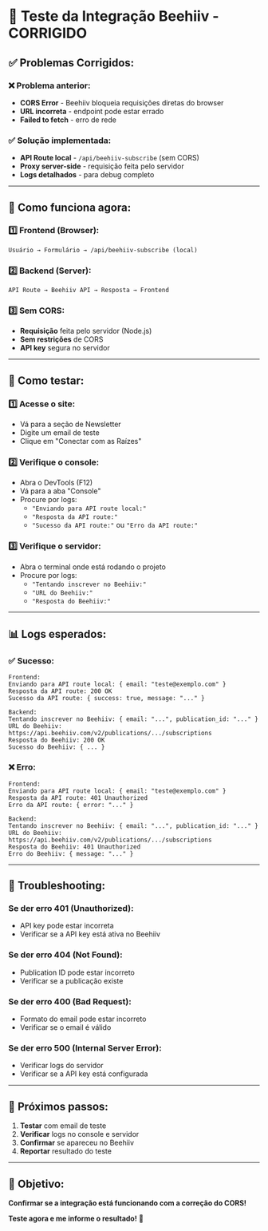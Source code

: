 # 🧪 Teste da Integração Beehiiv - CORRIGIDO

## ✅ Problemas Corrigidos:

### **❌ Problema anterior:**
- **CORS Error** - Beehiiv bloqueia requisições diretas do browser
- **URL incorreta** - endpoint pode estar errado
- **Failed to fetch** - erro de rede

### **✅ Solução implementada:**
- **API Route local** - `/api/beehiiv-subscribe` (sem CORS)
- **Proxy server-side** - requisição feita pelo servidor
- **Logs detalhados** - para debug completo

---

## 🔧 Como funciona agora:

### **1️⃣ Frontend (Browser):**
```
Usuário → Formulário → /api/beehiiv-subscribe (local)
```

### **2️⃣ Backend (Server):**
```
API Route → Beehiiv API → Resposta → Frontend
```

### **3️⃣ Sem CORS:**
- **Requisição** feita pelo servidor (Node.js)
- **Sem restrições** de CORS
- **API key** segura no servidor

---

## 🧪 Como testar:

### **1️⃣ Acesse o site:**
- Vá para a seção de Newsletter
- Digite um email de teste
- Clique em "Conectar com as Raízes"

### **2️⃣ Verifique o console:**
- Abra o DevTools (F12)
- Vá para a aba "Console"
- Procure por logs:
  - `"Enviando para API route local:"`
  - `"Resposta da API route:"`
  - `"Sucesso da API route:"` ou `"Erro da API route:"`

### **3️⃣ Verifique o servidor:**
- Abra o terminal onde está rodando o projeto
- Procure por logs:
  - `"Tentando inscrever no Beehiiv:"`
  - `"URL do Beehiiv:"`
  - `"Resposta do Beehiiv:"`

---

## 📊 Logs esperados:

### **✅ Sucesso:**
```
Frontend:
Enviando para API route local: { email: "teste@exemplo.com" }
Resposta da API route: 200 OK
Sucesso da API route: { success: true, message: "..." }

Backend:
Tentando inscrever no Beehiiv: { email: "...", publication_id: "..." }
URL do Beehiiv: https://api.beehiiv.com/v2/publications/.../subscriptions
Resposta do Beehiiv: 200 OK
Sucesso do Beehiiv: { ... }
```

### **❌ Erro:**
```
Frontend:
Enviando para API route local: { email: "teste@exemplo.com" }
Resposta da API route: 401 Unauthorized
Erro da API route: { error: "..." }

Backend:
Tentando inscrever no Beehiiv: { email: "...", publication_id: "..." }
URL do Beehiiv: https://api.beehiiv.com/v2/publications/.../subscriptions
Resposta do Beehiiv: 401 Unauthorized
Erro do Beehiiv: { message: "..." }
```

---

## 🔧 Troubleshooting:

### **Se der erro 401 (Unauthorized):**
- API key pode estar incorreta
- Verificar se a API key está ativa no Beehiiv

### **Se der erro 404 (Not Found):**
- Publication ID pode estar incorreto
- Verificar se a publicação existe

### **Se der erro 400 (Bad Request):**
- Formato do email pode estar incorreto
- Verificar se o email é válido

### **Se der erro 500 (Internal Server Error):**
- Verificar logs do servidor
- Verificar se a API key está configurada

---

## 📝 Próximos passos:

1. **Testar** com email de teste
2. **Verificar** logs no console e servidor
3. **Confirmar** se apareceu no Beehiiv
4. **Reportar** resultado do teste

---

## 🎯 Objetivo:

**Confirmar se a integração está funcionando com a correção do CORS!**

**Teste agora e me informe o resultado!** 🚀

